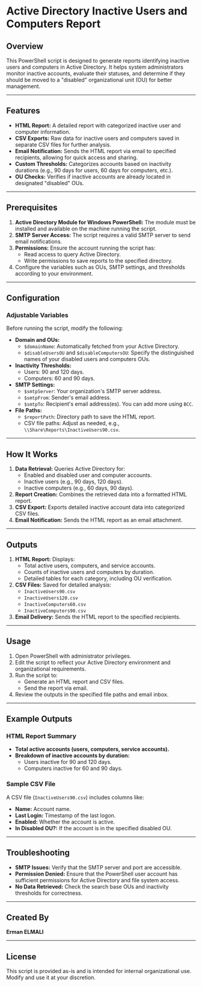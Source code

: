 # Active Directory Inactive Users and Computers Report

## Overview
This PowerShell script is designed to generate reports identifying inactive users and computers in Active Directory. It helps system administrators monitor inactive accounts, evaluate their statuses, and determine if they should be moved to a "disabled" organizational unit (OU) for better management.

---

## Features
- **HTML Report:** A detailed report with categorized inactive user and computer information.
- **CSV Exports:** Raw data for inactive users and computers saved in separate CSV files for further analysis.
- **Email Notification:** Sends the HTML report via email to specified recipients, allowing for quick access and sharing.
- **Custom Thresholds:** Categorizes accounts based on inactivity durations (e.g., 90 days for users, 60 days for computers, etc.).
- **OU Checks:** Verifies if inactive accounts are already located in designated "disabled" OUs.

---

## Prerequisites
1. **Active Directory Module for Windows PowerShell:** The module must be installed and available on the machine running the script.
2. **SMTP Server Access:** The script requires a valid SMTP server to send email notifications.
3. **Permissions:** Ensure the account running the script has:
   - Read access to query Active Directory.
   - Write permissions to save reports to the specified directory.
4. Configure the variables such as OUs, SMTP settings, and thresholds according to your environment.

---

## Configuration
### Adjustable Variables
Before running the script, modify the following:
- **Domain and OUs:**
  - `$domainName`: Automatically fetched from your Active Directory.
  - `$disableUsersOU` and `$disableComputersOU`: Specify the distinguished names of your disabled users and computers OUs.
- **Inactivity Thresholds:**
  - Users: 90 and 120 days.
  - Computers: 60 and 90 days.
- **SMTP Settings:**
  - `$smtpServer`: Your organization's SMTP server address.
  - `$smtpFrom`: Sender's email address.
  - `$smtpTo`: Recipient's email address(es). You can add more using `BCC`.
- **File Paths:**
  - `$reportPath`: Directory path to save the HTML report.
  - CSV file paths: Adjust as needed, e.g., `\\Share\Reports\InactiveUsers90.csv`.

---

## How It Works
1. **Data Retrieval:** Queries Active Directory for:
   - Enabled and disabled user and computer accounts.
   - Inactive users (e.g., 90 days, 120 days).
   - Inactive computers (e.g., 60 days, 90 days).
2. **Report Creation:** Combines the retrieved data into a formatted HTML report.
3. **CSV Export:** Exports detailed inactive account data into categorized CSV files.
4. **Email Notification:** Sends the HTML report as an email attachment.

---

## Outputs
1. **HTML Report:** Displays:
   - Total active users, computers, and service accounts.
   - Counts of inactive users and computers by duration.
   - Detailed tables for each category, including OU verification.
2. **CSV Files:** Saved for detailed analysis:
   - `InactiveUsers90.csv`
   - `InactiveUsers120.csv`
   - `InactiveComputers60.csv`
   - `InactiveComputers90.csv`
3. **Email Delivery:** Sends the HTML report to the specified recipients.

---

## Usage
1. Open PowerShell with administrator privileges.
2. Edit the script to reflect your Active Directory environment and organizational requirements.
3. Run the script to:
   - Generate an HTML report and CSV files.
   - Send the report via email.
4. Review the outputs in the specified file paths and email inbox.

---

## Example Outputs
### HTML Report Summary
- **Total active accounts (users, computers, service accounts).**
- **Breakdown of inactive accounts by duration:**
  - Users inactive for 90 and 120 days.
  - Computers inactive for 60 and 90 days.

### Sample CSV File
A CSV file (`InactiveUsers90.csv`) includes columns like:
- **Name:** Account name.
- **Last Login:** Timestamp of the last logon.
- **Enabled:** Whether the account is active.
- **In Disabled OU?:** If the account is in the specified disabled OU.

---

## Troubleshooting
- **SMTP Issues:** Verify that the SMTP server and port are accessible.
- **Permission Denied:** Ensure that the PowerShell user account has sufficient permissions for Active Directory and file system access.
- **No Data Retrieved:** Check the search base OUs and inactivity thresholds for correctness.

---

## Created By
**Erman ELMALI**

---

## License
This script is provided as-is and is intended for internal organizational use. Modify and use it at your discretion.
